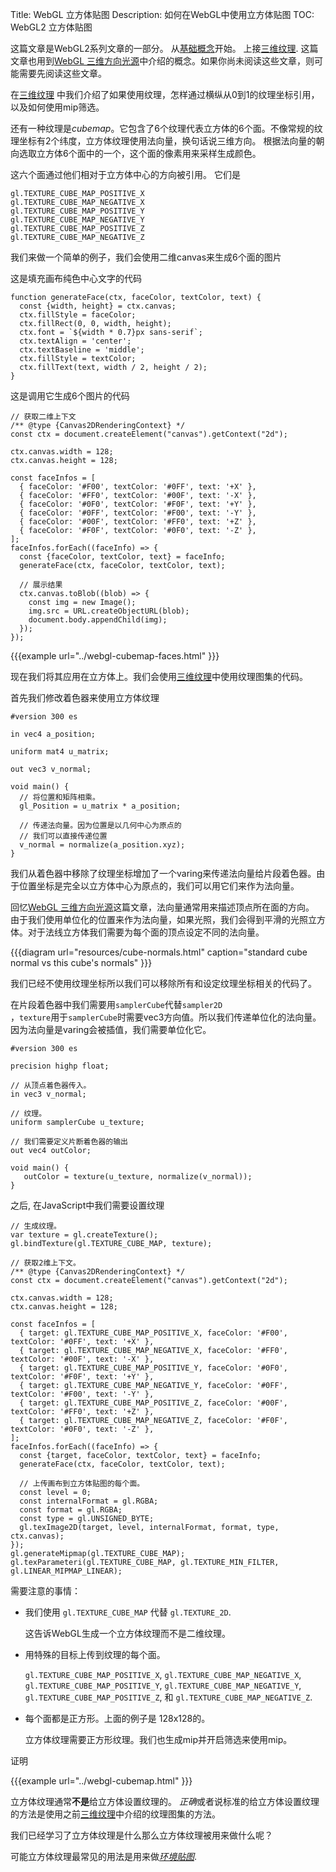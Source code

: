 Title: WebGL 立方体贴图
Description: 如何在WebGL中使用立方体贴图
TOC: WebGL2 立方体贴图


这篇文章是WebGL2系列文章的一部分。
从[基础概念](webgl-fundamentals.html)开始。
上接[三维纹理](webgl-3d-textures.html).
这篇文章也用到[WebGL 三维方向光源](webgl-3d-lighting-directional.html)中介绍的概念。如果你尚未阅读这些文章，则可能需要先阅读这些文章。

在[三维纹理](webgl-3d-textures.html) 中我们介绍了如果使用纹理，怎样通过横纵从0到1的纹理坐标引用，以及如何使用mip筛选。

还有一种纹理是*cubemap*。它包含了6个纹理代表立方体的6个面。不像常规的纹理坐标有2个纬度，立方体纹理使用法向量，换句话说三维方向。
根据法向量的朝向选取立方体6个面中的一个，这个面的像素用来采样生成颜色。

这六个面通过他们相对于立方体中心的方向被引用。
它们是

    gl.TEXTURE_CUBE_MAP_POSITIVE_X
    gl.TEXTURE_CUBE_MAP_NEGATIVE_X
    gl.TEXTURE_CUBE_MAP_POSITIVE_Y
    gl.TEXTURE_CUBE_MAP_NEGATIVE_Y
    gl.TEXTURE_CUBE_MAP_POSITIVE_Z
    gl.TEXTURE_CUBE_MAP_NEGATIVE_Z

我们来做一个简单的例子，我们会使用二维canvas来生成6个面的图片

这是填充画布纯色中心文字的代码

```
function generateFace(ctx, faceColor, textColor, text) {
  const {width, height} = ctx.canvas;
  ctx.fillStyle = faceColor;
  ctx.fillRect(0, 0, width, height);
  ctx.font = `${width * 0.7}px sans-serif`;
  ctx.textAlign = 'center';
  ctx.textBaseline = 'middle';
  ctx.fillStyle = textColor;
  ctx.fillText(text, width / 2, height / 2);
}
```

这是调用它生成6个图片的代码

```
// 获取二维上下文
/** @type {Canvas2DRenderingContext} */
const ctx = document.createElement("canvas").getContext("2d");

ctx.canvas.width = 128;
ctx.canvas.height = 128;

const faceInfos = [
  { faceColor: '#F00', textColor: '#0FF', text: '+X' },
  { faceColor: '#FF0', textColor: '#00F', text: '-X' },
  { faceColor: '#0F0', textColor: '#F0F', text: '+Y' },
  { faceColor: '#0FF', textColor: '#F00', text: '-Y' },
  { faceColor: '#00F', textColor: '#FF0', text: '+Z' },
  { faceColor: '#F0F', textColor: '#0F0', text: '-Z' },
];
faceInfos.forEach((faceInfo) => {
  const {faceColor, textColor, text} = faceInfo;
  generateFace(ctx, faceColor, textColor, text);

  // 展示结果
  ctx.canvas.toBlob((blob) => {
    const img = new Image();
    img.src = URL.createObjectURL(blob);
    document.body.appendChild(img);
  });
});
```

{{{example url="../webgl-cubemap-faces.html" }}}

现在我们将其应用在立方体上。我们会使用[三维纹理](webgl-3d-textures.html)中使用纹理图集的代码。

首先我们修改着色器来使用立方体纹理

```
#version 300 es

in vec4 a_position;

uniform mat4 u_matrix;

out vec3 v_normal;

void main() {
  // 将位置和矩阵相乘。
  gl_Position = u_matrix * a_position;

  // 传递法向量。因为位置是以几何中心为原点的
  // 我们可以直接传递位置
  v_normal = normalize(a_position.xyz);
}
```

我们从着色器中移除了纹理坐标增加了一个varing来传递法向量给片段着色器。由于位置坐标是完全以立方体中心为原点的，我们可以用它们来作为法向量。

回忆[WebGL 三维方向光源](webgl-3d-lighting-directional.html)这篇文章，法向量通常用来描述顶点所在面的方向。 由于我们使用单位化的位置来作为法向量，如果光照，我们会得到平滑的光照立方体。对于法线立方体我们需要为每个面的顶点设定不同的法向量。

{{{diagram url="resources/cube-normals.html" caption="standard cube normal vs this cube's normals" }}}

我们已经不使用纹理坐标所以我们可以移除所有和设定纹理坐标相关的代码了。

在片段着色器中我们需要用`samplerCube`代替`sampler2D`  
，`texture`用于`samplerCube`时需要vec3方向值。所以我们传递单位化的法向量。 因为法向量是varing会被插值，我们需要单位化它。

```
#version 300 es

precision highp float;

// 从顶点着色器传入。
in vec3 v_normal;

// 纹理。
uniform samplerCube u_texture;

// 我们需要定义片断着色器的输出
out vec4 outColor;

void main() {
   outColor = texture(u_texture, normalize(v_normal));
}
```

之后, 在JavaScript中我们需要设置纹理

```
// 生成纹理。
var texture = gl.createTexture();
gl.bindTexture(gl.TEXTURE_CUBE_MAP, texture);

// 获取2维上下文。
/** @type {Canvas2DRenderingContext} */
const ctx = document.createElement("canvas").getContext("2d");

ctx.canvas.width = 128;
ctx.canvas.height = 128;

const faceInfos = [
  { target: gl.TEXTURE_CUBE_MAP_POSITIVE_X, faceColor: '#F00', textColor: '#0FF', text: '+X' },
  { target: gl.TEXTURE_CUBE_MAP_NEGATIVE_X, faceColor: '#FF0', textColor: '#00F', text: '-X' },
  { target: gl.TEXTURE_CUBE_MAP_POSITIVE_Y, faceColor: '#0F0', textColor: '#F0F', text: '+Y' },
  { target: gl.TEXTURE_CUBE_MAP_NEGATIVE_Y, faceColor: '#0FF', textColor: '#F00', text: '-Y' },
  { target: gl.TEXTURE_CUBE_MAP_POSITIVE_Z, faceColor: '#00F', textColor: '#FF0', text: '+Z' },
  { target: gl.TEXTURE_CUBE_MAP_NEGATIVE_Z, faceColor: '#F0F', textColor: '#0F0', text: '-Z' },
];
faceInfos.forEach((faceInfo) => {
  const {target, faceColor, textColor, text} = faceInfo;
  generateFace(ctx, faceColor, textColor, text);
  
  // 上传画布到立方体贴图的每个面。
  const level = 0;
  const internalFormat = gl.RGBA;
  const format = gl.RGBA;
  const type = gl.UNSIGNED_BYTE;
  gl.texImage2D(target, level, internalFormat, format, type, ctx.canvas);
});
gl.generateMipmap(gl.TEXTURE_CUBE_MAP);
gl.texParameteri(gl.TEXTURE_CUBE_MAP, gl.TEXTURE_MIN_FILTER, gl.LINEAR_MIPMAP_LINEAR);
```

需要注意的事情：

* 我们使用 `gl.TEXTURE_CUBE_MAP` 代替 `gl.TEXTURE_2D`.

  这告诉WebGL生成一个立方体纹理而不是二维纹理。

* 用特殊的目标上传到纹理的每个面。

  `gl.TEXTURE_CUBE_MAP_POSITIVE_X`,
  `gl.TEXTURE_CUBE_MAP_NEGATIVE_X`,
  `gl.TEXTURE_CUBE_MAP_POSITIVE_Y`,
  `gl.TEXTURE_CUBE_MAP_NEGATIVE_Y`,
  `gl.TEXTURE_CUBE_MAP_POSITIVE_Z`, 和
  `gl.TEXTURE_CUBE_MAP_NEGATIVE_Z`.

* 每个面都是正方形。上面的例子是 128x128的。

  立方体纹理需要正方形纹理。我们也生成mip并开启筛选来使用mip。

证明

{{{example url="../webgl-cubemap.html" }}}

立方体纹理通常**不是**给立方体设置纹理的。 *正确*或者说标准的给立方体设置纹理的方法是使用之前[三维纹理](webgl-3d-textures.html)中介绍的纹理图集的方法。

我们已经学习了立方体纹理是什么那么立方体纹理被用来做什么呢？

可能立方体纹理最常见的用法是用来做[*环境贴图*](webgl-environment-maps.html). 

